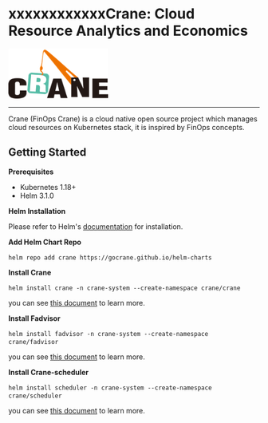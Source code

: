 # xxxxxxxxxxxxCrane: Cloud Resource Analytics and Economics

<img alt="Crane logo" height="100" src="https://raw.githubusercontent.com/gocrane/crane/main/docs/images/crane.png" title="Crane" width="200"/>

---

Crane (FinOps Crane) is a cloud native open source project which manages cloud resources on Kubernetes stack, it is inspired by FinOps concepts.

## Getting Started

**Prerequisites**

- Kubernetes 1.18+
- Helm 3.1.0

**Helm Installation**

Please refer to Helm's [documentation](https://helm.sh/docs/intro/install/) for installation.

**Add Helm Chart Repo**

```console
helm repo add crane https://gocrane.github.io/helm-charts
```

**Install Crane**

```console
helm install crane -n crane-system --create-namespace crane/crane
```

you can see [this document](./charts/crane/README.md) to learn more.

**Install Fadvisor**

```console
helm install fadvisor -n crane-system --create-namespace crane/fadvisor
```

you can see [this document](./charts/fadvisor/README.md) to learn more.

**Install Crane-scheduler**

```console
helm install scheduler -n crane-system --create-namespace crane/scheduler
```

you can see [this document](./charts/scheduler/README.md) to learn more.
